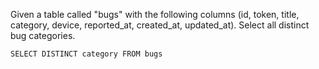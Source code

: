 Given a table called "bugs" with the following columns (id, token, title, category, device, reported_at, created_at, updated_at). 
Select all distinct bug categories. 

```SELECT DISTINCT category FROM bugs```
